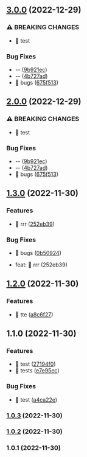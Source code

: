 

## [3.0.0](https://github.com/HENDDJ/vue3-hooks-utils/compare/1.3.0...3.0.0) (2022-12-29)


### ⚠ BREAKING CHANGES

* 🧨 test

### Bug Fixes

* -- ([9b921ec](https://github.com/HENDDJ/vue3-hooks-utils/commit/9b921ec685dab7c6a3039e907bf219b404197650))
* -- ([4b727ad](https://github.com/HENDDJ/vue3-hooks-utils/commit/4b727ad0bf36073be83c14ae8560a68dbd61d862))
* 🐛 bugs ([675f513](https://github.com/HENDDJ/vue3-hooks-utils/commit/675f5132e12a96af6dd469e2d0fd3a4761467a57))

## [2.0.0](https://github.com/HENDDJ/vue3-hooks-utils/compare/1.3.0...2.0.0) (2022-12-29)


### ⚠ BREAKING CHANGES

* 🧨 test

### Bug Fixes

* -- ([9b921ec](https://github.com/HENDDJ/vue3-hooks-utils/commit/9b921ec685dab7c6a3039e907bf219b404197650))
* -- ([4b727ad](https://github.com/HENDDJ/vue3-hooks-utils/commit/4b727ad0bf36073be83c14ae8560a68dbd61d862))
* 🐛 bugs ([675f513](https://github.com/HENDDJ/vue3-hooks-utils/commit/675f5132e12a96af6dd469e2d0fd3a4761467a57))

## [1.3.0](https://github.com/HENDDJ/vue3-hooks-utils/compare/1.2.0...1.3.0) (2022-11-30)


### Features

* 🎸 rrr ([252eb39](https://github.com/HENDDJ/vue3-hooks-utils/commit/252eb399a18816364891cfe89e7f0acbe0a924f4))


### Bug Fixes

* 🐛 bugs ([0b50924](https://github.com/HENDDJ/vue3-hooks-utils/commit/0b50924462cc88086118e953dfb70fb9e81cc059))

* feat: 🎸 rrr (252eb39)

## [1.2.0](https://github.com/HENDDJ/vue3-hooks-utils/compare/1.1.0...1.2.0) (2022-11-30)


### Features

* 🎸 tte ([a8c6f27](https://github.com/HENDDJ/vue3-hooks-utils/commit/a8c6f274ccd087f22a5ab7f060af76c121d8f3fb))

## 1.1.0 (2022-11-30)


### Features

* 🎸 test ([27194f0](https://github.com/HENDDJ/vue3-hooks-utils/commit/27194f0556fbff4d3ff6dcd544fe95fbee114020))
* 🎸 tests ([e7e95ec](https://github.com/HENDDJ/vue3-hooks-utils/commit/e7e95ec09d3c1a5f5444f3b05efe973774baef3d))


### Bug Fixes

* 🐛 test ([a4ca22e](https://github.com/HENDDJ/vue3-hooks-utils/commit/a4ca22e63c2110d171806de4e54142438b1b2092))

### [1.0.3](https://github.com/HENDDJ/vue3-hooks-utils/compare/1.0.2...1.0.3) (2022-11-30)

### [1.0.2](https://github.com/HENDDJ/vue3-hooks-utils/compare/1.0.1...1.0.2) (2022-11-30)

### 1.0.1 (2022-11-30)